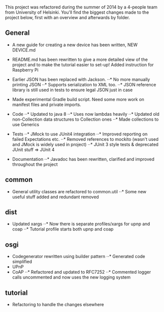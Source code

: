 This project was refactored during the summer of 2014 by a 4-people team from University of Helsinki. You'll find the biggest changes made to the project below, first with an overview and afterwards by folder.


General
-------

* A new guide for creating a new device has been written, NEW DEVICE.md 
* README.md has been rewritten to give a more detailed view of the project and to make the tutorial easier to set-up! Added instruction for Raspberry Pi
* Earlier JSON has been replaced with Jackson.
⋅⋅* No more manually printing JSON
⋅⋅* Supports serialization to XML too.
⋅⋅* JSON reference library is still used in tests to ensure legal JSON just in case
* Made experimental Gradle build script. Need some more work on manifest files and private imports.
* Code
⋅⋅* Updated to java 8
⋅⋅* Uses now lambdas heavily
⋅⋅* Updated old non-Collection data structures to Collection ones
⋅⋅* Made collections to use Generics
* Tests
⋅⋅* JMock to use JUnit4 integration
⋅⋅* Improved reporting on failed Expectations etc.
⋅⋅* Removed references to mockito (wasn't used and JMock is widely used in project)
⋅⋅* JUnit 3 style tests & deprecated JUnit stuff => JUnit 4

* Documentation
⋅⋅* Javadoc has been rewritten, clarified and improved throughout the project


common
------

* General utility classes are refactored to common.util
⋅⋅* Some new useful stuff added and redundant removed

dist
----
* Updated xargs
⋅⋅* Now there is separate profiles/xargs for upnp and coap
⋅⋅* Tutorial profile starts both upnp and coap

osgi
----

* Codegenerator rewritten using builder pattern
⋅⋅* Generated code simplified
* UPnP
* CoAP
⋅⋅* Refactored and updated to RFC7252
⋅⋅* Commented logger calls uncommented and now uses the new logging system

tutorial
--------

* Refactoring to handle the changes elsewhere
